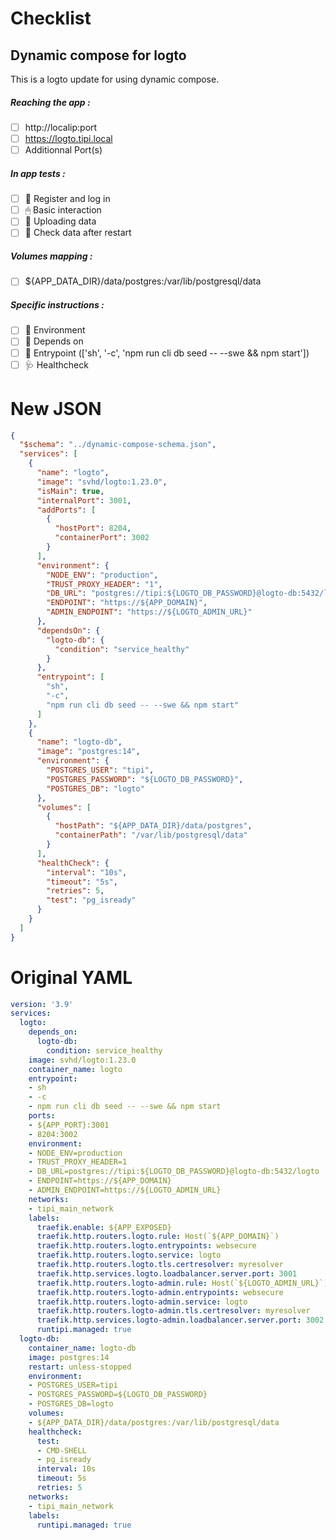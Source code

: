 # Checklist
## Dynamic compose for logto
This is a logto update for using dynamic compose.
##### Reaching the app :
- [ ] http://localip:port
- [ ] https://logto.tipi.local
- [ ] Additionnal Port(s)
##### In app tests :
- [ ] 📝 Register and log in
- [ ] 🖱 Basic interaction
- [ ] 🌆 Uploading data
- [ ] 🔄 Check data after restart
##### Volumes mapping :
- [ ] ${APP_DATA_DIR}/data/postgres:/var/lib/postgresql/data
##### Specific instructions :
- [ ] 🌳 Environment
- [ ] 🔗 Depends on
- [ ] 🚪 Entrypoint (['sh', '-c', 'npm run cli db seed -- --swe && npm start'])
- [ ] 🩺 Healthcheck

# New JSON
```json
{
  "$schema": "../dynamic-compose-schema.json",
  "services": [
    {
      "name": "logto",
      "image": "svhd/logto:1.23.0",
      "isMain": true,
      "internalPort": 3001,
      "addPorts": [
        {
          "hostPort": 8204,
          "containerPort": 3002
        }
      ],
      "environment": {
        "NODE_ENV": "production",
        "TRUST_PROXY_HEADER": "1",
        "DB_URL": "postgres://tipi:${LOGTO_DB_PASSWORD}@logto-db:5432/logto",
        "ENDPOINT": "https://${APP_DOMAIN}",
        "ADMIN_ENDPOINT": "https://${LOGTO_ADMIN_URL}"
      },
      "dependsOn": {
        "logto-db": {
          "condition": "service_healthy"
        }
      },
      "entrypoint": [
        "sh",
        "-c",
        "npm run cli db seed -- --swe && npm start"
      ]
    },
    {
      "name": "logto-db",
      "image": "postgres:14",
      "environment": {
        "POSTGRES_USER": "tipi",
        "POSTGRES_PASSWORD": "${LOGTO_DB_PASSWORD}",
        "POSTGRES_DB": "logto"
      },
      "volumes": [
        {
          "hostPath": "${APP_DATA_DIR}/data/postgres",
          "containerPath": "/var/lib/postgresql/data"
        }
      ],
      "healthCheck": {
        "interval": "10s",
        "timeout": "5s",
        "retries": 5,
        "test": "pg_isready"
      }
    }
  ]
} 
```
# Original YAML
```yaml
version: '3.9'
services:
  logto:
    depends_on:
      logto-db:
        condition: service_healthy
    image: svhd/logto:1.23.0
    container_name: logto
    entrypoint:
    - sh
    - -c
    - npm run cli db seed -- --swe && npm start
    ports:
    - ${APP_PORT}:3001
    - 8204:3002
    environment:
    - NODE_ENV=production
    - TRUST_PROXY_HEADER=1
    - DB_URL=postgres://tipi:${LOGTO_DB_PASSWORD}@logto-db:5432/logto
    - ENDPOINT=https://${APP_DOMAIN}
    - ADMIN_ENDPOINT=https://${LOGTO_ADMIN_URL}
    networks:
    - tipi_main_network
    labels:
      traefik.enable: ${APP_EXPOSED}
      traefik.http.routers.logto.rule: Host(`${APP_DOMAIN}`)
      traefik.http.routers.logto.entrypoints: websecure
      traefik.http.routers.logto.service: logto
      traefik.http.routers.logto.tls.certresolver: myresolver
      traefik.http.services.logto.loadbalancer.server.port: 3001
      traefik.http.routers.logto-admin.rule: Host(`${LOGTO_ADMIN_URL}`)
      traefik.http.routers.logto-admin.entrypoints: websecure
      traefik.http.routers.logto-admin.service: logto
      traefik.http.routers.logto-admin.tls.certresolver: myresolver
      traefik.http.services.logto-admin.loadbalancer.server.port: 3002
      runtipi.managed: true
  logto-db:
    container_name: logto-db
    image: postgres:14
    restart: unless-stopped
    environment:
    - POSTGRES_USER=tipi
    - POSTGRES_PASSWORD=${LOGTO_DB_PASSWORD}
    - POSTGRES_DB=logto
    volumes:
    - ${APP_DATA_DIR}/data/postgres:/var/lib/postgresql/data
    healthcheck:
      test:
      - CMD-SHELL
      - pg_isready
      interval: 10s
      timeout: 5s
      retries: 5
    networks:
    - tipi_main_network
    labels:
      runtipi.managed: true
 
```
